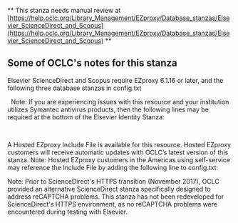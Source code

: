 ** This stanza needs manual review at [https://help.oclc.org/Library_Management/EZproxy/Database_stanzas/Elsevier_ScienceDirect_and_Scopus](https://help.oclc.org/Library_Management/EZproxy/Database_stanzas/Elsevier_ScienceDirect_and_Scopus) **

## Some of OCLC's notes for this stanza

Elsevier ScienceDirect and Scopus require EZproxy 6.1.16 or later, and the following three database stanzas in config.txt

&nbsp; Note: If you are experiencing issues with this resource and your institution utilizes Symantec antivirus products, then the following lines may be required at the bottom of the Elsevier Identity Stanza:

&nbsp;

A Hosted EZproxy Include File is available for this resource. Hosted EZproxy customers will receive automatic updates with OCLC&rsquo;s latest version of this stanza. Note: Hosted EZproxy customers in the Americas using self-service may reference the Include File by adding the following line to config.txt:

Note: Prior to ScienceDirect's HTTPS transition (November 2017), OCLC provided an alternative ScienceDirect stanza specifically designed to address reCAPTCHA problems. This stanza has not been redeveloped for ScienceDirect's HTTPS environment, as no reCAPTCHA problems were encountered during testing with Elsevier.

&nbsp;

